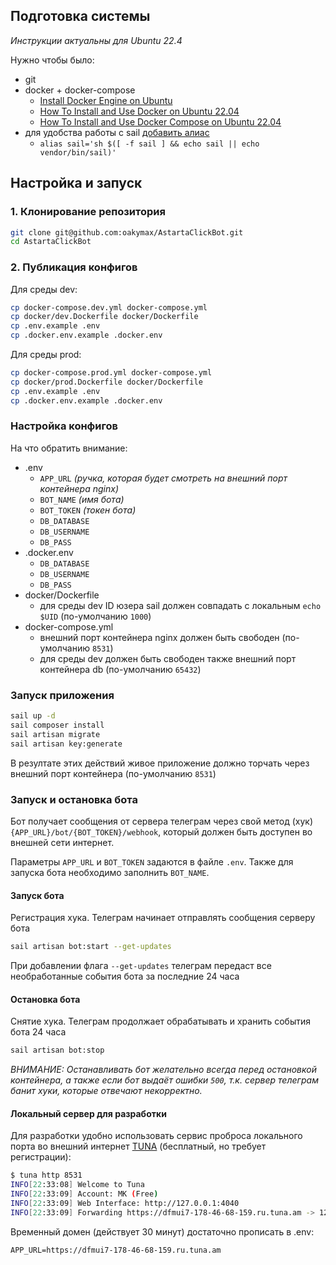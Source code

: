 ## Подготовка системы

_Инструкции актуальны для Ubuntu 22.4_

Нужно чтобы было:
* git
* docker + docker-compose
  * [Install Docker Engine on Ubuntu](https://docs.docker.com/engine/install/ubuntu/) 
  * [How To Install and Use Docker on Ubuntu 22.04](https://www.digitalocean.com/community/tutorials/how-to-install-and-use-docker-on-ubuntu-22-04)
  * [How To Install and Use Docker Compose on Ubuntu 22.04](https://www.digitalocean.com/community/tutorials/how-to-install-and-use-docker-compose-on-ubuntu-22-04)
* для удобства работы с sail [добавить алиас](https://laravel.com/docs/11.x/sail#configuring-a-shell-alias)
  * `alias sail='sh $([ -f sail ] && echo sail || echo vendor/bin/sail)'`

## Настройка и запуск 

### 1. Клонирование репозитория

```bash
git clone git@github.com:oakymax/AstartaClickBot.git
cd AstartaClickBot
```

### 2. Публикация конфигов

Для среды dev:

```bash
cp docker-compose.dev.yml docker-compose.yml
cp docker/dev.Dockerfile docker/Dockerfile
cp .env.example .env
cp .docker.env.example .docker.env  
```

Для среды prod:

```bash
cp docker-compose.prod.yml docker-compose.yml
cp docker/prod.Dockerfile docker/Dockerfile
cp .env.example .env
cp .docker.env.example .docker.env  
```

### Настройка конфигов

На что обратить внимание:
* .env
  * `APP_URL` _(ручка, которая будет смотреть на внешний порт контейнера nginx)_
  * `BOT_NAME` _(имя бота)_
  * `BOT_TOKEN` _(токен бота)_
  * `DB_DATABASE`
  * `DB_USERNAME`
  * `DB_PASS`
* .docker.env
  * `DB_DATABASE`
  * `DB_USERNAME`
  * `DB_PASS`
* docker/Dockerfile
  * для среды dev ID юзера sail должен совпадать с локальным `echo $UID` 
    (по-умолчанию `1000`)
* docker-compose.yml
  * внешний порт контейнера nginx должен быть свободен 
    (по-умолчанию `8531`)
  * для среды dev должен быть свободен также внешний порт контейнера db 
    (по-умолчанию `65432`)

### Запуск приложения

```bash
sail up -d
sail composer install
sail artisan migrate
sail artisan key:generate
```

В резултате этих действий живое приложение должно торчать 
через внешний порт контейнера (по-умолчанию `8531`) 

### Запуск и остановка бота

Бот получает сообщения от сервера телеграм через свой метод (хук) 
`{APP_URL}/bot/{BOT_TOKEN}/webhook`, который должен быть доступен во 
внешней сети интернет. 

Параметры `APP_URL` и `BOT_TOKEN` задаются в файле `.env`. Также для запуска 
бота необходимо заполнить `BOT_NAME`.

#### Запуск бота 

Регистрация хука. Телеграм начинает отправлять сообщения серверу бота

```bash
sail artisan bot:start --get-updates
```

При добавлении флага `--get-updates` телеграм передаст все необработанные 
события бота за последние 24 часа 

#### Остановка бота

Снятие хука. Телеграм продолжает обрабатывать и хранить события бота 24 часа

```bash
sail artisan bot:stop
```

_ВНИМАНИЕ: Останавливать бот желательно всегда перед остановкой 
контейнера, а также если бот выдаёт ошибки `500`, т.к. сервер телеграм банит 
хуки, которые отвечают некорректно._

#### Локальный сервер для разработки

Для разработки удобно использовать сервис проброса локального 
порта во внешний интернет [TUNA](https://tuna.am/) (бесплатный, но требует 
регистрации):

```bash
$ tuna http 8531
INFO[22:33:08] Welcome to Tuna                              
INFO[22:33:09] Account: MK (Free)                           
INFO[22:33:09] Web Interface: http://127.0.0.1:4040         
INFO[22:33:09] Forwarding https://dfmui7-178-46-68-159.ru.tuna.am -> 127.0.0.1:8531 
```

Временный домен (действует 30 минут) достаточно прописать в .env:
```env 
APP_URL=https://dfmui7-178-46-68-159.ru.tuna.am
```


